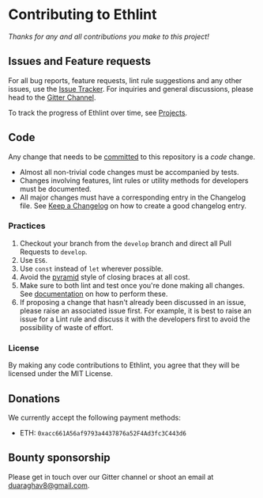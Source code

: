 # Contributing to Ethlint
*Thanks for any and all contributions you make to this project!*

## Issues and Feature requests
For all bug reports, feature requests, lint rule suggestions and any other issues, use the [Issue Tracker](https://github.com/duaraghav8/Ethlint/issues/). For inquiries and general discussions, please head to the [Gitter Channel](https://gitter.im/Solium-linter/Lobby).

To track the progress of Ethlint over time, see [Projects](https://github.com/duaraghav8/Ethlint/projects).

## Code
Any change that needs to be [committed](https://git-scm.com/docs/git-commit) to this repository is a *code* change.

- Almost all non-trivial code changes must be accompanied by tests.
- Changes involving features, lint rules or utility methods for developers must be documented.
- All major changes must have a corresponding entry in the Changelog file. See [Keep a Changelog](https://keepachangelog.com/en/1.0.0/) on how to create a good changelog entry.

### Practices
1. Checkout your branch from the `develop` branch and direct all Pull Requests to `develop`.
2. Use `ES6`.
3. Use `const` instead of `let` wherever possible.
4. Avoid the [pyramid](https://cdn-images-1.medium.com/max/1600/1*3lEILqKvoasyVwpdlfVvbw.png) style of closing braces at all cost.
5. Make sure to both lint and test once you're done making all changes. See [documentation](https://ethlint.readthedocs.io/) on how to perform these.
6. If proposing a change that hasn't already been discussed in an issue, please raise an associated issue first. For example, it is best to raise an issue for a Lint rule and discuss it with the developers first to avoid the possibility of waste of effort.

### License
By making any code contributions to Ethlint, you agree that they will be licensed under the MIT License.

## Donations
We currently accept the following payment methods:
- ETH: `0xacc661A56af9793a4437876a52F4Ad3fc3C443d6`

## Bounty sponsorship
Please get in touch over our Gitter channel or shoot an email at duaraghav8@gmail.com.
